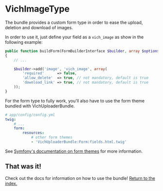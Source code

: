 VichImageType
============

The bundle provides a custom form type in order to ease the upload, deletion and
download of images.

In order to use it, just define your field as a `vich_image` as show in the
following example:

```php
public function buildForm(FormBuilderInterface $builder, array $options)
{
    // ...

    $builder->add('image', 'vich_image', array(
        'required'      => false,
        'allow_delete'  => true, // not mandatory, default is true
        'download_link' => true, // not mandatory, default is true
    ));
}
```

For the form type to fully work, you'll also have to use the form theme bundled
with VichUploaderBundle.

```yaml
# app/config/config.yml
twig:
    # ...
    form:
        resources:
            # other form themes
            - 'VichUploaderBundle:Form:fields.html.twig'
```

See [Symfony's documentation on form themes](http://symfony.com/doc/current/cookbook/form/form_customization.html#form-theming)
for more information.


## That was it!

Check out the docs for information on how to use the bundle! [Return to the
index.](../index.md)
